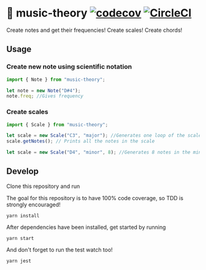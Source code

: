 # :musical_score: music-theory [![codecov](https://codecov.io/gh/dehrax/music-theory/branch/master/graph/badge.svg)](https://codecov.io/gh/dehrax/music-theory)  [![CircleCI](https://circleci.com/gh/tskarhed/music-theory.svg?style=svg)](https://circleci.com/gh/tskarhed/music-theory)

Create notes and get their frequencies! Create scales! Create chords!

## Usage

### Create new note using scientific notation

```typescript
import { Note } from "music-theory";

let note = new Note("D#4");
note.freq; //Gives frequency
```

### Create scales

```typescript
import { Scale } from "music-theory";

let scale = new Scale("C3", "major"); //Generates one loop of the scale
scale.getNotes(); // Prints all the notes in the scale

let scale = new Scale("D4", "minor", 8); //Generates 8 notes in the minor scale
```

## Develop

Clone this repository and run

The goal for this repository is to have 100% code coverage, so TDD is strongly encouraged!

```
yarn install
```

After dependencies have been installed, get started by running

```
yarn start
```

And don't forget to run the test watch too!

```
yarn jest
```
